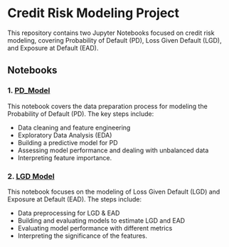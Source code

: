 # Credit Risk Modeling Project

This repository contains two Jupyter Notebooks focused on credit risk modeling, covering Probability of Default (PD), Loss Given Default (LGD), and Exposure at Default (EAD).

## Notebooks

### 1. [PD_Model](Probability_of_Default_Modelling.ipynb)
This notebook covers the data preparation process for modeling the Probability of Default (PD). The key steps include:

- Data cleaning and feature engineering
- Exploratory Data Analysis (EDA)
- Building a predictive model for PD
- Assessing model performance and dealing with unbalanced data
- Interpreting feature importance.

### 2. [LGD Model](Loss_Given_Default_Modelling.ipynb)
This notebook focuses on the modeling of Loss Given Default (LGD) and Exposure at Default (EAD). The steps include:

- Data preprocessing for LGD & EAD
- Building and evaluating models to estimate LGD and EAD
- Evaluating model performance with different metrics
- Interpreting the significance of the features.
 
